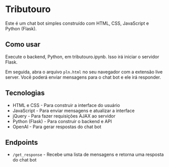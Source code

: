 # Tributouro

Este é um chat bot simples construído com HTML, CSS, JavaScript e Python (Flask).

## Como usar

Execute o backend, Python, em tributouro.ipynb. Isso irá iniciar o servidor Flask.

Em seguida, abra o arquivo `pln.html` no seu navegador com a extensão live server. Você poderá enviar mensagens para o chat bot e ele irá responder.

## Tecnologias

- HTML e CSS - Para construir a interface do usuário
- JavaScript - Para enviar mensagens e atualizar a interface
- jQuery - Para fazer requisições AJAX ao servidor
- Python (Flask) - Para construir o backend e API 
- OpenAI - Para gerar respostas do chat bot

## Endpoints

- `/get_response` - Recebe uma lista de mensagens e retorna uma resposta do chat bot
